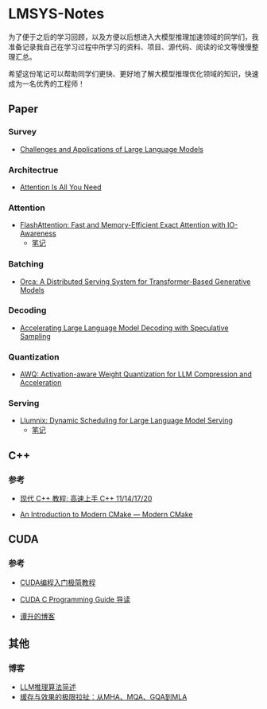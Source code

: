# LMSYS-Notes
为了便于之后的学习回顾，以及方便以后想进入大模型推理加速领域的同学们，我准备记录我自己在学习过程中所学习的资料、项目、源代码、阅读的论文等慢慢整理汇总。

希望这份笔记可以帮助同学们更快、更好地了解大模型推理优化领域的知识，快速成为一名优秀的工程师！

## Paper

### Survey

- [Challenges and Applications of Large Language Models](https://arxiv.org/abs/2307.10169)

### Architectrue

- [Attention Is All You Need](https://arxiv.org/abs/1706.03762)

### Attention

- [FlashAttention: Fast and Memory-Efficient Exact Attention with IO-Awareness](https://arxiv.org/abs/2205.14135)
   - [笔记](./Paper/FlashAttention)

### Batching

- [Orca: A Distributed Serving System for Transformer-Based Generative Models](https://www.usenix.org/conference/osdi22/presentation/yu)

### Decoding

- [Accelerating Large Language Model Decoding with Speculative Sampling](https://arxiv.org/abs/2302.01318)

### Quantization

- [AWQ: Activation-aware Weight Quantization for LLM Compression and Acceleration](https://arxiv.org/abs/2306.00978)

### Serving

- [Llumnix: Dynamic Scheduling for Large Language Model Serving](https://arxiv.org/abs/2406.03243)
   - [笔记](./Paper/Llumnix)

## C++

### 参考

- [现代 C++ 教程: 高速上手 C++ 11/14/17/20](https://changkun.de/modern-cpp/)

- [An Introduction to Modern CMake — Modern CMake](https://cliutils.gitlab.io/modern-cmake/README.html)

## CUDA

### 参考

- [CUDA编程入门极简教程](https://zhuanlan.zhihu.com/p/34587739)

- [CUDA C Programming Guide 导读](https://zhuanlan.zhihu.com/p/53773183)

- [谭升的博客](https://face2ai.com/)

## 其他

### 博客

- [LLM推理算法简述](https://zhuanlan.zhihu.com/p/685794495)
- [缓存与效果的极限拉扯：从MHA、MQA、GQA到MLA](https://kexue.fm/archives/10091)
